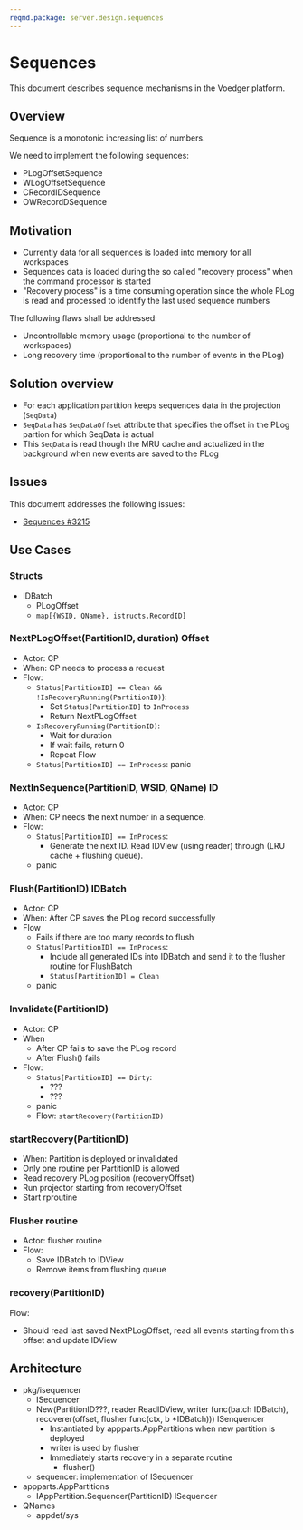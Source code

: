 ```yaml
---
reqmd.package: server.design.sequences
---
```

# Sequences

This document describes sequence mechanisms in the Voedger platform.

## Overview

Sequence is a monotonic increasing list of numbers.

We need to implement the following sequences:

- PLogOffsetSequence
- WLogOffsetSequence
- CRecordIDSequence
- OWRecordDSequence

## Motivation

- Currently data for all sequences is loaded into memory for all workspaces
- Sequences data is loaded during the so called "recovery process" when the command processor is started
- "Recovery process" is a time consuming operation since the whole PLog is read and processed to identify the last used sequence numbers

The following flaws shall be addressed:

- Uncontrollable memory usage (proportional to the number of workspaces)
- Long recovery time (proportional to the number of events in the PLog)

## Solution overview

- For each application partition keeps sequences data in the projection (`SeqData`)
- `SeqData` has `SeqDataOffset` attribute that specifies the offset in the PLog partion for which SeqData is actual
- This `SeqData` is read though the MRU cache and actualized in the background when new events are saved to the PLog

## Issues

This document addresses the following issues:

- [Sequences #3215](https://github.com/voedger/voedger/issues/3215)

## Use Cases

### Structs

- IDBatch
  - PLogOffset
  - `map[{WSID, QName}, istructs.RecordID]`

### NextPLogOffset(PartitionID, duration) Offset

- Actor: CP
- When: CP needs to process a request
- Flow:
  - `Status[PartitionID] == Clean && !IsRecoveryRunning(PartitionID)`):
    - Set `Status[PartitionID]` to `InProcess`
    - Return NextPLogOffset
  - `IsRecoveryRunning(PartitionID)`: 
    - Wait for duration
    - If wait fails, return 0
    - Repeat Flow
  - `Status[PartitionID] == InProcess`: panic

### NextInSequence(PartitionID, WSID, QName) ID

- Actor: CP
- When: CP needs the next number in a sequence.
- Flow:
  - `Status[PartitionID] == InProcess`:
    - Generate the next ID. Read IDView (using reader) through (LRU cache + flushing queue).
  - panic

### Flush(PartitionID) IDBatch

- Actor: CP
- When: After CP saves the PLog record successfully
- Flow
  - Fails if there are too many records to flush
  - `Status[PartitionID] == InProcess`:
    - Include all generated IDs into IDBatch and send it to the flusher routine for FlushBatch
    - `Status[PartitionID] = Clean`
  - panic

### Invalidate(PartitionID)

- Actor: CP
- When
  - After CP fails to save the PLog record
  - After Flush() fails
- Flow:
  - `Status[PartitionID] == Dirty`:
    - ???
    - ???
  - panic
  - Flow: `startRecovery(PartitionID)`

### startRecovery(PartitionID)

- When: Partition is deployed or invalidated
- Only one routine per PartitionID is allowed
- Read recovery PLog position (recoveryOffset)
- Run projector starting from recoveryOffset
- Start rproutine

### Flusher routine

- Actor: flusher routine
- Flow:
  - Save IDBatch to IDView
  - Remove items from flushing queue

### recovery(PartitionID)

Flow:

- Should read last saved NextPLogOffset, read all events starting from this offset and update IDView

## Architecture

- pkg/isequencer
  - ISequencer
  - New(PartitionID???, reader ReadIDView, writer func(batch IDBatch), recoverer(offset, flusher func(ctx, b *IDBatch))) ISenquencer
    - Instantiated by appparts.AppPartitions when new partition is deployed
    - writer is used by flusher
    - Immediately starts recovery in a separate routine
      - flusher()
  - sequencer: implementation of ISequencer
- appparts.AppPartitions
  - IAppPartition.Sequencer(PartitionID) ISequencer
- QNames
  - appdef/sys
